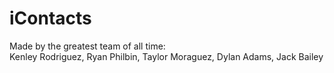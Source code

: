 # iContacts

Made by the greatest team of all time: <br>
Kenley Rodriguez, Ryan Philbin, Taylor Moraguez, Dylan Adams, Jack Bailey
